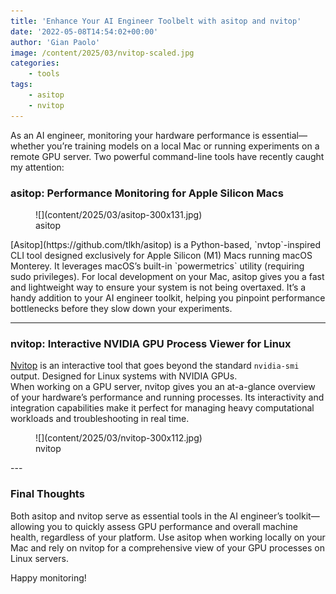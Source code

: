 ```yaml
---
title: 'Enhance Your AI Engineer Toolbelt with asitop and nvitop'
date: '2022-05-08T14:54:02+00:00'
author: 'Gian Paolo'
image: /content/2025/03/nvitop-scaled.jpg
categories:
    - tools
tags:
    - asitop
    - nvitop
---
```


As an AI engineer, monitoring your hardware performance is essential—whether you’re training models on a local Mac or running experiments on a remote GPU server. Two powerful command-line tools have recently caught my attention:

### asitop: Performance Monitoring for Apple Silicon Macs

<figure aria-describedby="caption-attachment-354" class="wp-caption aligncenter" id="attachment_354" style="width: 591px">![](content/2025/03/asitop-300x131.jpg)<figcaption class="wp-caption-text" id="caption-attachment-354">asitop</figcaption></figure>  
[Asitop](https://github.com/tlkh/asitop) is a Python-based, `nvtop`-inspired CLI tool designed exclusively for Apple Silicon (M1) Macs running macOS Monterey. It leverages macOS’s built-in `powermetrics` utility (requiring sudo privileges).  
For local development on your Mac, asitop gives you a fast and lightweight way to ensure your system is not being overtaxed. It’s a handy addition to your AI engineer toolkit, helping you pinpoint performance bottlenecks before they slow down your experiments.

---

### nvitop: Interactive NVIDIA GPU Process Viewer for Linux

[Nvitop](https://github.com/XuehaiPan/nvitop) is an interactive tool that goes beyond the standard `nvidia-smi` output. Designed for Linux systems with NVIDIA GPUs.  
When working on a GPU server, nvitop gives you an at-a-glance overview of your hardware’s performance and running processes. Its interactivity and integration capabilities make it perfect for managing heavy computational workloads and troubleshooting in real time.

<figure aria-describedby="caption-attachment-355" class="wp-caption aligncenter" id="attachment_355" style="width: 667px">![](content/2025/03/nvitop-300x112.jpg)<figcaption class="wp-caption-text" id="caption-attachment-355">nvitop</figcaption></figure>---

### Final Thoughts

Both asitop and nvitop serve as essential tools in the AI engineer’s toolkit—allowing you to quickly assess GPU performance and overall machine health, regardless of your platform. Use asitop when working locally on your Mac and rely on nvitop for a comprehensive view of your GPU processes on Linux servers.

Happy monitoring!
